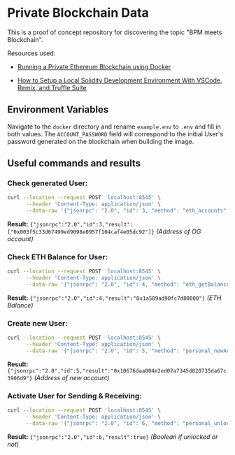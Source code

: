 # Private Blockchain Data

This is a proof of concept repository for discovering the topic "BPM meets Blockchain".

Resources used:

- [Running a Private Ethereum Blockchain using Docker](https://medium.com/scb-digital/running-a-private-ethereum-blockchain-using-docker-589c8e6a4fe8)

- [How to Setup a Local Solidity Development Environment With VSCode, Remix, and Truffle Suite](https://betterprogramming.pub/how-i-set-up-my-local-solidity-development-environment-with-vscode-remix-and-truffle-suite-addd20ef9c)

## Environment Variables

Navigate to the `docker` directory and rename `example.env` to `.env` and fill in both values. The `ACCOUNT_PASSWORD` field will correspond to the initial User's password generated on the blockchain when building the image.

## Useful commands and results

### Check generated User:

```sh
curl --location --request POST 'localhost:8545' \
      --header 'Content-Type: application/json' \
      --data-raw '{"jsonrpc": "2.0", "id": 3, "method": "eth_accounts", "params": []}'
```

**Result:** `{"jsonrpc":"2.0","id":3,"result":["0x003f5c33d67499ed9098e0957f104caf4e05dc92"]}` _(Address of OG account)_

### Check ETH Balance for User:

```sh
curl --location --request POST 'localhost:8545' \
      --header 'Content-Type: application/json' \
      --data-raw '{"jsonrpc": "2.0", "id": 4, "method": "eth_getBalance", "params": ["0x003f5c33d67499ed9098e0957f104caf4e05dc92", "latest"]}'
```

**Result:** `{"jsonrpc":"2.0","id":4,"result":"0x1a589ad90fc7d80000"}` _(ETH Balance)_

### Create new User:

```sh
curl --location --request POST 'localhost:8545' \
      --header 'Content-Type: application/json' \
      --data-raw '{"jsonrpc": "2.0", "id": 5, "method": "personal_newAccount", "params": ["test5678"]}'
```

**Result:** `{"jsonrpc":"2.0","id":5,"result":"0x10676daa004e2ed07a7345d820735da67c3906d9"}` _(Address of new account)_

### Activate User for Sending & Receiving:

```sh
curl --location --request POST 'localhost:8545' \
      --header 'Content-Type: application/json' \
      --data-raw '{"jsonrpc": "2.0", "id": 6, "method": "personal_unlockAccount", "params": ["0x003f5c33d67499ed9098e0957f104caf4e05dc92", "test1234"]}'
```

**Result:** `{"jsonrpc":"2.0","id":6,"result":true}` _(Boolean if unlocked or not)_
